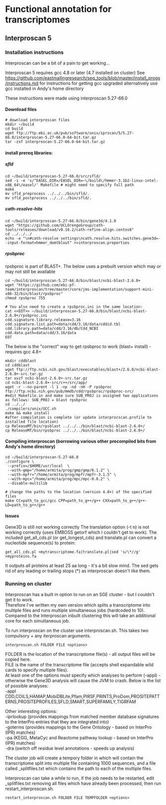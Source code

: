# Functional annotation for transcriptomes

## Interproscan 5

### Installation instructions
Interproscan can be a bit of a pain to get working...

Interproscan 5 requires gcc 4.8 or later (4.7 installed on cluster)
See https://github.com/eastmallingresearch/seq_tools/blob/master/install_progs/instructions.md for instructions for getting gcc upgraded
alternatively use gcc installed in Andy's home directory

These instructions were made using interproscan 5.27-66.0 

#### Download files
```shell
# download interproscan files
mkdir ~/build
cd build
wget ftp://ftp.ebi.ac.uk/pub/software/unix/iprscan/5/5.27-66.0/interproscan-5.27-66.0-64-bit.tar.gz
tar -zxf interproscan-5.27-66.0-64-bit.tar.gz
```

#### install prereq libraries: 

##### sfld
```shell
cd ~/build/interproscan-5.27-66.0/src/sfld/
sed -i -e 's/^EASEL_DIR=/EASEL_DIR=~\/build\/hmmer-3.1b2-linux-intel-x86_64\/easel/' Makefile # might need to specify full path
make 
mv sfld_preprocess ../../../bin/sfld/.
mv sfld_postprocess ../../../bin/sfld/. 
```
##### cath-resolve-hits
```shell
cd ~/build/interproscan-5.27-66.0/bin/gene3d/4.1.0
wget "https://github.com/UCLOrengoGroup/cath-tools/releases/download/v0.16.2/cath-refine-align.centos6"
cd ../../../
echo -e "\n#cath-resolve settings\ncath.resolve.hits.switches.gene3d=--input-format=hmmer_domtblout" >>interproscan.properties
```

##### rpsbproc
rpsbproc is part of BLAST+. The below uses a prebuilt version which may or may not still be available
```shell
cd ~/build/interproscan-5.27-66.0/bin/blast/ncbi-blast-2.6.0+
wget "https://github.com/ebi-pf-team/interproscan/tree/master/core/jms-implementation/support-mini-x86-32/bin/blast/rpsbproc"
chmod rpsbproc 755

# You also need to create a rpsbproc.ini in the same location:
cat <<EOT>> ~/build/interproscan-5.27-66.0/bin/blast/ncbi-blast-2.6.0+/rpsbproc.ini
cdd.signature.library.release=3.16
cdd.signature.list.path=data/cdd/3.16/data/cddid.tbl
cdd.library.path=data/cdd/3.16/db/Cdd_NCBI
cdd.data.path=data/cdd/3.16/data
EOT
```
The below is the "correct" way to get rpsbproc to work (blast+ install) - requires gcc 4.8+
```shell
mkdir cddblast
cd cddblast
wget ftp://ftp.ncbi.nih.gov/blast/executables/blast+/2.6.0/ncbi-blast-2.6.0+-src.tar.gz
tar xvzf ncbi-blast-2.6.0+-src.tar.gz
cd ncbi-blast-2.6.0+-src/c++/src/app/
wget -r --no-parent -l 1 -np -nd -nH -P rpsbproc ftp://ftp.ncbi.nih.gov/pub/mmdb/cdd/rpsbproc/rpsbproc-src/
#edit Makefile.in and make sure SUB_PROJ is assigned two applications as follows: SUB_PROJ = blast rpsbproc
cd ../../
./compilers/unix/GCC.sh
make && make install 
#after compilation is complete (or update interprocscan.profile to installed file location)
cp ReleaseMT/bin/rpsblast ../../../bin/blast/ncbi-blast-2.6.0+/
cp ReleaseMT/bin/rpsbproc ../../../bin/blast/ncbi-blast-2.6.0+/
```

#### Compiling interproscan (borrowing various other precompiled bits from Andy's home directory)

```shell
cd ~/build/interproscan-5.27-66.0
./configure \
 --prefix=/$HOME/usr/local  \
 --with-gmp="/home/armita/prog/gmp/gmp/6.1.2" \
 --with-mpfr="/home/armita/prog/mpfr/mpfr-3.1.5" \
 --with-mpc="/home/armita/prog/mpc/mpc-0.8.2" \
 --disable-multilib

# change the paths to the location (version 4.8+) of the specified files 
make CC=path_to_gcc/gcc CPP=path_to_g++/g++ CXX=path_to_g++/g++-LD=path_to_g++/g++
```

#### Issues

Gene3D is still not working correctly
The translation option (-t n) is not working correctly (uses EMBOSS getorf which I couldn't get to work).
The included get_all_cds.pl (or get_longest_cds) and translate.pl can convert a nucleotide sequence(s) to protein:
```
get_all_cds.pl <mytranscriptome.fa|translate.pl|sed 's/\*//g' >myproteins.fa
```
It outputs all proteins at least 25 aa long - it's a bit slow mind. The sed gets rid of any leading or trailing stops (\*) as interproscan doesn't like them.   

### Running on cluster
Interproscan has a built in option to run on an SGE cluster - but I couldn't get it to work.  
Therefore I've written my own version which splits a transcriptome into multiple files and runs multiple simultaneous jobs (hardcoded to 10). Compared to the Interproscan inbuilt clustering this will take an additional core for each simultaneous job.  

To run interproscan on the cluster use interproscan.sh. This takes two compulsory + any iterproscan arguments.
```shell
interproscan.sh FOLDER FILE <options>
```
FOLDER is the location of the transcriptome file(s) - all output files will be copied here.  
FILE is the name of the transcriptome file (accepts shell expandable wild cards to specify multiple files).  
At least one of the options *must* specify which analyses to perform (-appl) - otherwise the Gene3D analysis will cause the JVM to crash. Below is the list of possible analyses:  
 -appl CDD,COILS,HAMAP,MobiDBLite,Pfam,PIRSF,PRINTS,ProDom,PROSITEPATTERNS,PROSITEPROFILES,SFLD,SMART,SUPERFAMILY,TIGRFAM  
 
 Other interesting options:  
 -iprlookup (provides mappings from matched member database signatures to the InterPro entries that they are integrated into)  
 -goterms  (provides mappings to the Gene Ontology - based on InterPro (IPR) matches)  
 -pa (KEGG, MetaCyc and Reactome pathway lookup - based on InterPro (IPR) matches)  
 -dra (switch off residue level annotations - speeds up analysis)  


The cluster job will create a tempory folder <TEMPFOLDER> in <FOLDER> which will contain the transcriptome split into multiple file containing 1000 sequences, and a file called <FILE>_splitfiles.txt which contains the path to each of the multiple files.
 
Interproscan can take a while to run, if the job needs to be restarted, edit <FILE>_splitfiles.txt removing all files which have already been processed, then run restart_interproscan.sh.  

```shell
restart_interproscan.sh FOLDER FILE TEMPFOLDER <options>
```
